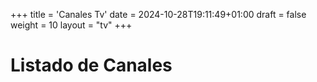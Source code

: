 +++
title = 'Canales Tv'
date = 2024-10-28T19:11:49+01:00
draft = false
weight = 10
layout = "tv"
+++

# Listado de Canales

